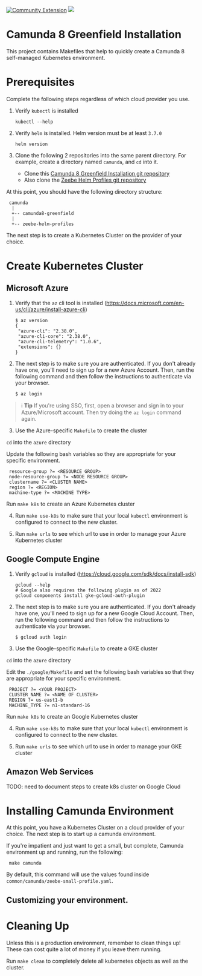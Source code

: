 [![Community Extension](https://img.shields.io/badge/Community%20Extension-An%20open%20source%20community%20maintained%20project-FF4700)](https://github.com/camunda-community-hub/community)
[![](https://img.shields.io/badge/Lifecycle-Incubating-blue)](https://github.com/Camunda-Community-Hub/community/blob/main/extension-lifecycle.md#incubating-)

# Camunda 8 Greenfield Installation

This project contains Makefiles that help to quickly create a Camunda 8 self-managed Kubernetes environment.

# Prerequisites

Complete the following steps regardless of which cloud provider you use.  

1. Verify `kubectl` is installed

       kubectl --help

2. Verify `helm` is installed. Helm version must be at least `3.7.0`

       helm version

3. Clone the following 2 repositories into the same parent directory. For example, create a directory named `camunda`, 
   and `cd` into it. 
   
   - Clone this [Camunda 8 Greenfield Installation git repository](https://github.com/camunda-community-hub/camunda8-greenfield-installation)
   - Also clone the [Zeebe Helm Profiles git repository](https://github.com/camunda-community-hub/zeebe-helm-profiles)

At this point, you should have the following directory structure:

     camunda
      |
      +-- camunda8-greenfield
      |
      +-- zeebe-helm-profiles

The next step is to create a Kubernetes Cluster on the provider of your choice.

# Create Kubernetes Cluster

## Microsoft Azure

1. Verify that the `az` cli tool is installed (https://docs.microsoft.com/en-us/cli/azure/install-azure-cli)

       $ az version
       {
        "azure-cli": "2.38.0",
        "azure-cli-core": "2.38.0",
        "azure-cli-telemetry": "1.0.6",
        "extensions": {}
       }

2. The next step is to make sure you are authenticated. If you don't already have one, you'll need to sign up for a new
   Azure Account. Then, run the following command and then follow the instructions to authenticate via your browser.

       $ az login

> :information_source: **Tip** If you're using SSO, first, open a browser and sign in to your Azure/Microsoft account.
> Then try doing the `az login` command again.

3. Use the Azure-specific `Makefile` to create the cluster

`cd` into the `azure` directory

Update the following bash variables so they are appropriate for your specific environment. 

     resource-group ?= <RESOURCE GROUP>
     node-resource-group ?= <NODE RESOURCE GROUP>
     clustername ?= <CLUSTER NAME>
     region ?= <REGION>
     machine-type ?= <MACHINE TYPE>

Run `make k8s` to create an Azure Kubernetes cluster

4. Run `make use-k8s` to make sure that your local `kubectl` environment is configured to connect to the new cluster.

5. Run `make urls` to see which url to use in order to manage your Azure Kubernetes cluster

## Google Compute Engine

1. Verify `gcloud` is installed (https://cloud.google.com/sdk/docs/install-sdk)

       gcloud --help
       # Google also requires the following plugin as of 2022
       gcloud components install gke-gcloud-auth-plugin

2. The next step is to make sure you are authenticated. If you don't already have one, you'll need to sign up for a new
   Google Cloud Account. Then, run the following command and then follow the instructions to authenticate via your browser.

       $ gcloud auth login

3. Use the Google-specific `Makefile` to create a GKE cluster

`cd` into the `azure` directory

Edit the `./google/Makefile` and set the following bash variables so that they are appropriate for your specific environment.

     PROJECT ?= <YOUR PROJECT>
     CLUSTER_NAME ?= <NAME OF CLUSTER>
     REGION ?= us-east1-b
     MACHINE_TYPE ?= n1-standard-16

Run `make k8s` to create an Google Kubernetes cluster

4. Run `make use-k8s` to make sure that your local `kubectl` environment is configured to connect to the new cluster.

5. Run `make urls` to see which url to use in order to manage your GKE cluster

## Amazon Web Services

TODO: need to document steps to create k8s cluster on Google Cloud

# Installing Camunda Environment

At this point, you have a Kubernetes Cluster on a cloud provider of your choice. The next step is to start up a camunda
environment. 

If you're impatient and just want to get a small, but complete, Camunda environment up and running, run the following: 

     make camunda

By default, this command will use the values found inside `common/camunda/zeebe-small-profile.yaml`.

## Customizing your environment. 

# Cleaning Up

Unless this is a production environment, remember to clean things up! These can cost quite a lot of money if you leave them running. 

Run `make clean` to completely delete all kubernetes objects as well as the cluster.




